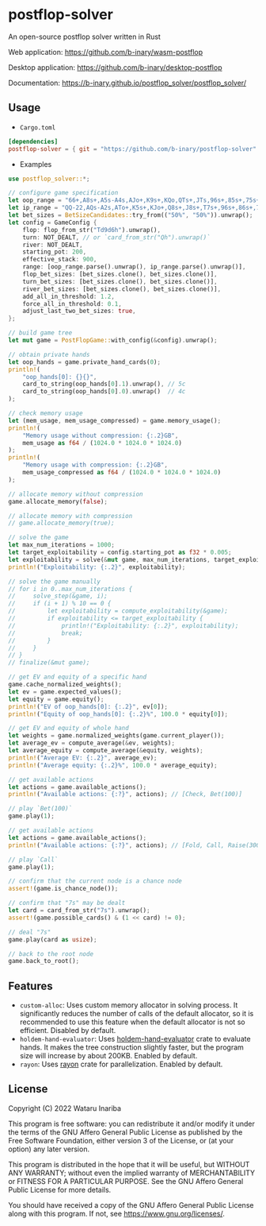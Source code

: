 # postflop-solver

An open-source postflop solver written in Rust

Web application: https://github.com/b-inary/wasm-postflop

Desktop application: https://github.com/b-inary/desktop-postflop

Documentation: https://b-inary.github.io/postflop_solver/postflop_solver/

## Usage

- `Cargo.toml`

```toml
[dependencies]
postflop-solver = { git = "https://github.com/b-inary/postflop-solver" }
```

- Examples

```rust
use postflop_solver::*;

// configure game specification
let oop_range = "66+,A8s+,A5s-A4s,AJo+,K9s+,KQo,QTs+,JTs,96s+,85s+,75s+,65s,54s";
let ip_range = "QQ-22,AQs-A2s,ATo+,K5s+,KJo+,Q8s+,J8s+,T7s+,96s+,86s+,75s+,64s+,53s+";
let bet_sizes = BetSizeCandidates::try_from(("50%", "50%")).unwrap();
let config = GameConfig {
    flop: flop_from_str("Td9d6h").unwrap(),
    turn: NOT_DEALT, // or `card_from_str("Qh").unwrap()`
    river: NOT_DEALT,
    starting_pot: 200,
    effective_stack: 900,
    range: [oop_range.parse().unwrap(), ip_range.parse().unwrap()],
    flop_bet_sizes: [bet_sizes.clone(), bet_sizes.clone()],
    turn_bet_sizes: [bet_sizes.clone(), bet_sizes.clone()],
    river_bet_sizes: [bet_sizes.clone(), bet_sizes.clone()],
    add_all_in_threshold: 1.2,
    force_all_in_threshold: 0.1,
    adjust_last_two_bet_sizes: true,
};

// build game tree
let mut game = PostFlopGame::with_config(&config).unwrap();

// obtain private hands
let oop_hands = game.private_hand_cards(0);
println!(
    "oop_hands[0]: {}{}",
    card_to_string(oop_hands[0].1).unwrap(), // 5c
    card_to_string(oop_hands[0].0).unwrap()  // 4c
);

// check memory usage
let (mem_usage, mem_usage_compressed) = game.memory_usage();
println!(
    "Memory usage without compression: {:.2}GB",
    mem_usage as f64 / (1024.0 * 1024.0 * 1024.0)
);
println!(
    "Memory usage with compression: {:.2}GB",
    mem_usage_compressed as f64 / (1024.0 * 1024.0 * 1024.0)
);

// allocate memory without compression
game.allocate_memory(false);

// allocate memory with compression
// game.allocate_memory(true);

// solve the game
let max_num_iterations = 1000;
let target_exploitability = config.starting_pot as f32 * 0.005;
let exploitability = solve(&mut game, max_num_iterations, target_exploitability, true);
println!("Exploitability: {:.2}", exploitability);

// solve the game manually
// for i in 0..max_num_iterations {
//     solve_step(&game, i);
//     if (i + 1) % 10 == 0 {
//         let exploitability = compute_exploitability(&game);
//         if exploitability <= target_exploitability {
//             println!("Exploitability: {:.2}", exploitability);
//             break;
//         }
//     }
// }
// finalize(&mut game);

// get EV and equity of a specific hand
game.cache_normalized_weights();
let ev = game.expected_values();
let equity = game.equity();
println!("EV of oop_hands[0]: {:.2}", ev[0]);
println!("Equity of oop_hands[0]: {:.2}%", 100.0 * equity[0]);

// get EV and equity of whole hand
let weights = game.normalized_weights(game.current_player());
let average_ev = compute_average(&ev, weights);
let average_equity = compute_average(&equity, weights);
println!("Average EV: {:.2}", average_ev);
println!("Average equity: {:.2}%", 100.0 * average_equity);

// get available actions
let actions = game.available_actions();
println!("Available actions: {:?}", actions); // [Check, Bet(100)]

// play `Bet(100)`
game.play(1);

// get available actions
let actions = game.available_actions();
println!("Available actions: {:?}", actions); // [Fold, Call, Raise(300)]

// play `Call`
game.play(1);

// confirm that the current node is a chance node
assert!(game.is_chance_node());

// confirm that "7s" may be dealt
let card = card_from_str("7s").unwrap();
assert!(game.possible_cards() & (1 << card) != 0);

// deal "7s"
game.play(card as usize);

// back to the root node
game.back_to_root();
```

## Features

- `custom-alloc`: Uses custom memory allocator in solving process.
  It significantly reduces the number of calls of the default allocator, so it is recommended to use this feature when the default allocator is not so efficient.
  Disabled by default.
- `holdem-hand-evaluator`: Uses [holdem-hand-evaluator] crate to evaluate hands.
  It makes the tree construction slightly faster, but the program size will increase by about 200KB.
  Enabled by default.
- `rayon`: Uses [rayon] crate for parallelization.
  Enabled by default.

[holdem-hand-evaluator]: https://github.com/b-inary/holdem-hand-evaluator
[rayon]: https://github.com/rayon-rs/rayon

## License

Copyright (C) 2022 Wataru Inariba

This program is free software: you can redistribute it and/or modify it under the terms of the GNU Affero General Public License as published by the Free Software Foundation, either version 3 of the License, or (at your option) any later version.

This program is distributed in the hope that it will be useful, but WITHOUT ANY WARRANTY; without even the implied warranty of MERCHANTABILITY or FITNESS FOR A PARTICULAR PURPOSE.  See the GNU Affero General Public License for more details.

You should have received a copy of the GNU Affero General Public License along with this program.  If not, see <https://www.gnu.org/licenses/>.
